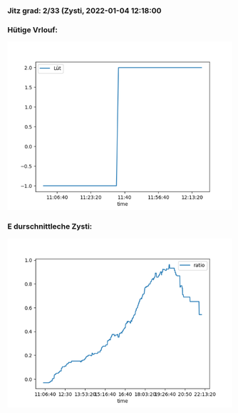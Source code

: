 ### Jitz grad: 2/33 (Zysti, 2022-01-04 12:18:00

### Hütige Vrlouf:
![Graph](Today.png)

### E durschnittleche Zysti:
![Graph](Zysti.png)